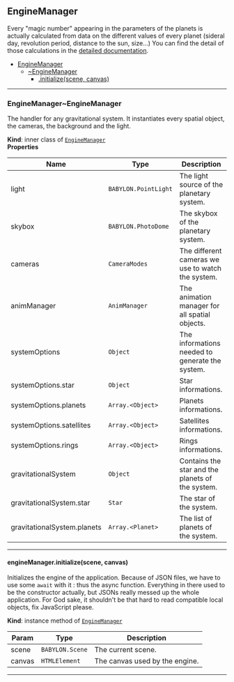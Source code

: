 <a name="module_EngineManager"></a>

## EngineManager
Every "magic number" appearing in the parameters of the planets is actually
calculated from data on the different values of every planet (sideral day,
revolution period, distance to the sun, size...) You can find the detail of
those calculations in the [detailed documentation]().


* [EngineManager](#module_EngineManager)
    * [~EngineManager](#module_EngineManager..EngineManager)
        * [.initialize(scene, canvas)](#module_EngineManager..EngineManager+initialize)


* * *

<a name="module_EngineManager..EngineManager"></a>

### EngineManager~EngineManager
The handler for any gravitational system. It instantiates every spatial
object, the cameras, the background and the light.

**Kind**: inner class of [<code>EngineManager</code>](#module_EngineManager)  
**Properties**

| Name | Type | Description |
| --- | --- | --- |
| light | <code>BABYLON.PointLight</code> | The light source of the planetary system. |
| skybox | <code>BABYLON.PhotoDome</code> | The skybox of the planetary system. |
| cameras | <code>CameraModes</code> | The different cameras we use to watch the system. |
| animManager | <code>AnimManager</code> | The animation manager for all spatial objects. |
| systemOptions | <code>Object</code> | The informations needed to generate the system. |
| systemOptions.star | <code>Object</code> | Star informations. |
| systemOptions.planets | <code>Array.&lt;Object&gt;</code> | Planets informations. |
| systemOptions.satellites | <code>Array.&lt;Object&gt;</code> | Satellites informations. |
| systemOptions.rings | <code>Array.&lt;Object&gt;</code> | Rings informations. |
| gravitationalSystem | <code>Object</code> | Contains the star and the planets of the system. |
| gravitationalSystem.star | <code>Star</code> | The star of the system. |
| gravitationalSystem.planets | <code>Array.&lt;Planet&gt;</code> | The list of planets of the system. |


* * *

<a name="module_EngineManager..EngineManager+initialize"></a>

#### engineManager.initialize(scene, canvas)
Initializes the engine of the application. Because of JSON files, we have
to use some `await` with it : thus the async function. Everything in there
used to be the constructor actually, but JSONs really messed up the whole
application. For God sake, it shouldn't be that hard to read compatible
local objects, fix JavaScript please.

**Kind**: instance method of [<code>EngineManager</code>](#module_EngineManager..EngineManager)  

| Param | Type | Description |
| --- | --- | --- |
| scene | <code>BABYLON.Scene</code> | The current scene. |
| canvas | <code>HTMLElement</code> | The canvas used by the engine. |


* * *

